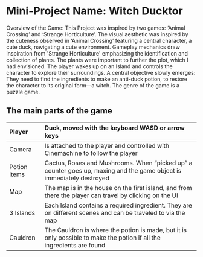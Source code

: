 # Mini-Project Name: Witch Ducktor
Overview of the Game: This Project was inspired by two games: ‘Animal Crossing’ and ‘Strange Horticulture’. The visual aesthetic was inspired by the cuteness observed in ‘Animal Crossing’ featuring a central character, a cute duck, navigating a cute environment. Gameplay mechanics draw inspiration from 'Strange Horticulture' emphasizing the identification and collection of plants. The plants were important to further the plot, which I had envisioned. The player wakes up on an Island and controls the character to explore their surroundings. A central objective slowly emerges: They need to find the ingredients to make an anti-duck potion, to restore the character to its original form—a witch. The genre of the game is a puzzle game.

## The main parts of the game 

|   Player  | Duck, moved with the keyboard WASD or arrow keys              |
| :-------- | :------------------------- |
|   Camera  | Is attached to the player and controlled with Cinemachine to follow the player|
| Potion items  | Cactus, Roses and Mushrooms. When “picked up” a counter goes up, maxing and the game object is immediately destroyed |
| Map  | The map is in the house on the first island, and from there the player can travel by clicking on the UI |
| 3 Islands   | Each Island contains a required ingredient. They are on different scenes and can be traveled to via the map |
| Cauldron   | The Cauldron is where the potion is made, but it is only possible to make the potion if all the ingredients are found |

